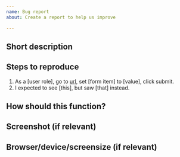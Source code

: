 ```yaml
---
name: Bug report
about: Create a report to help us improve

---
```


## Short description

## Steps to reproduce
1. As a [user role], go to [url](url), set [form item] to [value], click submit.
2. I expected to see [this], but saw [that] instead.

## How should this function?

## Screenshot (if relevant)

## Browser/device/screensize (if relevant)
